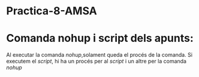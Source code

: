 # Practica-8-AMSA

# Comanda nohup i script dels apunts:
Al executar la comanda _nohup_,solament queda el procés de la comanda. Si executem el _script_, hi ha un procés per al _script_ i un altre per la comanda _nohup_
